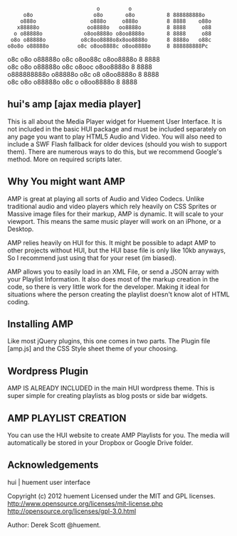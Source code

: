                                 o         o                          
         o8o                   o8o       o8o          8 888888888o   
        o888o                 o888o     o888o         8 8888    o88o 
       x88888o               oo8888o   oo8888o        8 8888     o88 
      o o88888o             o8oo8888o o8oo8888o       8 8888     o88 
     o8o o88888o           o8c8oo8888o8x8oo8888o      8 8888o   o88c 
    o8o8o o88888o         o8c o8oo8888c o8oo8888o     8 888888888Pc  
   o8c o8o o88888o       o8c   o8oo88c   o8oo8888o    8 8888         
  o8c   o8o o88888o     o8c     o8ooc     o8oo8888o   8 8888         
 o888888888o o88888o   o8c       o8        o8oo8888o  8 8888         
o8c       o8o o88888o o8c         o         o8oo8888o 8 8888		 



hui's amp [ajax media player]
---------------------------------------------
This is all about the Media Player widget for Huement User Interface. It is not included in the basic HUI package and must be included separately on any page you want to play HTML5 Audio and Video. You will also need to include a SWF Flash fallback for older devices (should you wish to support them). There are numerous ways to do this, but we recommend Google's method. More on required scripts later.

Why You might want AMP
----------------------
AMP is great at playing all sorts of Audio and Video Codecs. Unlike traditional audio and video players which rely heavily on CSS Sprites or Massive image files for their markup, AMP is dynamic. It will scale to your viewport. This means the same music player will work on an iPhone, or a Desktop.

AMP relies heavily on HUI for this. It might be possible to adapt AMP to other projects without HUI, but the HUI base file is only like 10kb anyways, So I recommend just using that for your reset (im biased).

AMP allows you to easily load in an XML File, or send a JSON array with your Playlist Information. It also does most of the markup creation in the code, so there is very little work for the developer. Making it ideal for situations where the person creating the playlist doesn't know alot of HTML coding.

Installing AMP
--------------
Like most jQuery plugins, this one comes in two parts. The Plugin file [amp.js] and the CSS Style sheet theme of your choosing.

Wordpress Plugin
----------------
AMP IS ALREADY INCLUDED in the main HUI wordpress theme. This is super simple for creating playlists as blog posts or side bar widgets.

AMP PLAYLIST CREATION
---------------------
You can use the HUI website to create AMP Playlists for you. The media will automatically be stored in your Dropbox or Google Drive folder.

Acknowledgements
----------------
hui | huement user interface

Copyright (c) 2012 huement
Licensed under the MIT and GPL licenses.
http://www.opensource.org/licenses/mit-license.php
http://opensource.org/licenses/gpl-3.0.html

Author: Derek Scott @huement.
